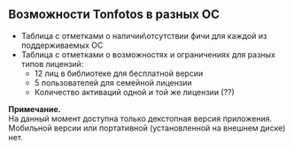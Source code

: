 ## Возможности Tonfotos в разных ОС

- Таблица с отметками о наличии\отсутствии фичи для каждой из поддерживаемых ОС 
- Таблица с отметками о возможностях и ограничениях для разных типов лицензий:
  * 12 лиц в библиотеке для бесплатной версии
  * 5 пользователей для семейной лицензии
  * Количество активаций одной и той же лицензии (??)
    
**Примечание.** <br>
На данный момент доступна только декстопная версия приложения. Мобильной версии или портативной (установленной на внешнем диске) нет.